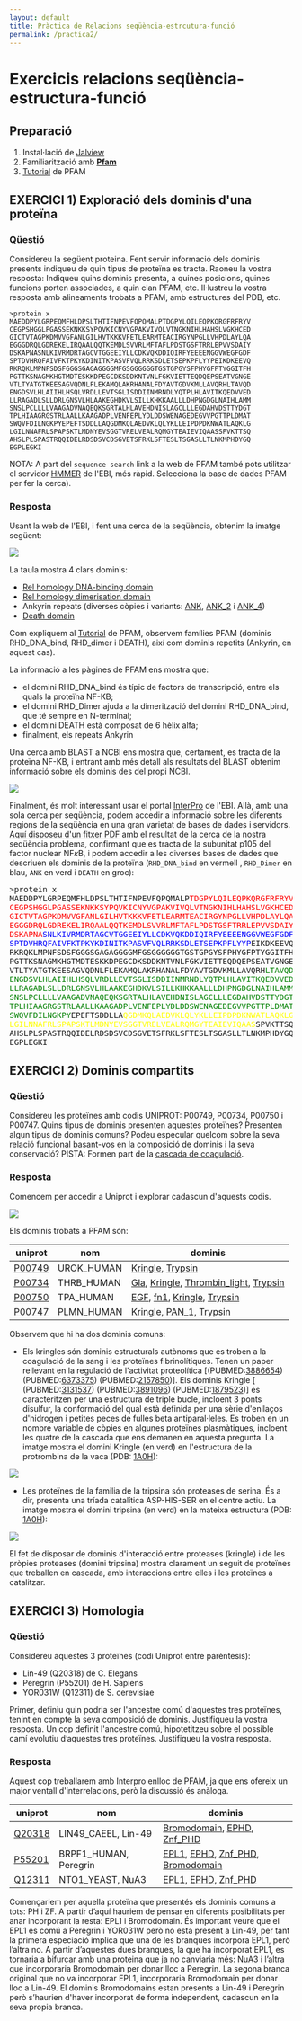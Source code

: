 ```yaml
---
layout: default
title: Pràctica de Relacions seqüència-estrcutura-funció
permalink: /practica2/
---
```


 <head>
    <meta charset="utf-8">
    <title>{{ page.title }}</title>
<script src="https://cdn.jsdelivr.net/npm/babel-polyfill/dist/polyfill.min.js"></script>
    <!-- Web component polyfill (only loads what it needs) -->
<script src="https://cdn.jsdelivr.net/npm/@webcomponents/webcomponentsjs/webcomponents-lite.js" charset="utf-8"></script>
    <!-- Required to polyfill modern browsers as code is ES5 for IE... -->
<script src="https://cdn.jsdelivr.net/npm/@webcomponents/webcomponentsjs/custom-elements-es5-adapter.js" charset="utf-8"></script>

<link rel="stylesheet" type="text/css" href="https://www.ebi.ac.uk/pdbe/pdb-component-library/css/pdbe-molstar-1.2.1.css">
<script type="text/javascript" src="https://www.ebi.ac.uk/pdbe/pdb-component-library/js/pdbe-molstar-component-1.2.1.js"></script>
<style>
        #myViewer{
          float:none;
          width:400px;
          height:400px;
          position:relative;
        }
    </style>
  </head>

# Exercicis relacions seqüència-estructura-funció


## Preparació

1. Instal·lació de [Jalview](http://www.jalview.org/getdown/release/#)
2. Familiarització amb **[Pfam](https://pfam.xfam.org/)**
3. [Tutorial](./TutorialPFAM.pdf) de PFAM

## EXERCICI 1) Exploració dels dominis d'una proteïna

### Qüestió

Considereu la següent proteina. Fent servir informació dels dominis presents indiqueu de quin tipus de proteïna es tracta. Raoneu la vostra resposta: Indiqueu quins dominis presenta, a quines posicions, quines funcions porten associades, a quin clan PFAM, etc. Il·lustreu la vostra resposta amb alineaments trobats a PFAM, amb estructures del PDB, etc.

```
>protein x
MAEDDPYLGRPEQMFHLDPSLTHTIFNPEVFQPQMALPTDGPYLQILEQPKQRGFRFRYV
CEGPSHGGLPGASSEKNKKSYPQVKICNYVGPAKVIVQLVTNGKNIHLHAHSLVGKHCED
GICTVTAGPKDMVVGFANLGILHVTKKKVFETLEARMTEACIRGYNPGLLVHPDLAYLQA
EGGGDRQLGDREKELIRQAALQQTKEMDLSVVRLMFTAFLPDSTGSFTRRLEPVVSDAIY
DSKAPNASNLKIVRMDRTAGCVTGGEEIYLLCDKVQKDDIQIRFYEEEENGGVWEGFGDF
SPTDVHRQFAIVFKTPKYKDINITKPASVFVQLRRKSDLETSEPKPFLYYPEIKDKEEVQ
RKRQKLMPNFSDSFGGGSGAGAGGGGMFGSGGGGGGTGSTGPGYSFPHYGFPTYGGITFH
PGTTKSNAGMKHGTMDTESKKDPEGCDKSDDKNTVNLFGKVIETTEQDQEPSEATVGNGE
VTLTYATGTKEESAGVQDNLFLEKAMQLAKRHANALFDYAVTGDVKMLLAVQRHLTAVQD
ENGDSVLHLAIIHLHSQLVRDLLEVTSGLISDDIINMRNDLYQTPLHLAVITKQEDVVED
LLRAGADLSLLDRLGNSVLHLAAKEGHDKVLSILLKHKKAALLLDHPNGDGLNAIHLAMM
SNSLPCLLLLVAAGADVNAQEQKSGRTALHLAVEHDNISLAGCLLLEGDAHVDSTTYDGT
TPLHIAAGRGSTRLAALLKAAGADPLVENFEPLYDLDDSWENAGEDEGVVPGTTPLDMAT
SWQVFDILNGKPYEPEFTSDDLLAQGDMKQLAEDVKLQLYKLLEIPDPDKNWATLAQKLG
LGILNNAFRLSPAPSKTLMDNYEVSGGTVRELVEALRQMGYTEAIEVIQAASSPVKTTSQ
AHSLPLSPASTRQQIDELRDSDSVCDSGVETSFRKLSFTESLTSGASLLTLNKMPHDYGQ
EGPLEGKI
```

NOTA: A part del `sequence search` link a la web de PFAM també pots utilitzar el servidor [HMMER](https://www.ebi.ac.uk/Tools/hmmer/search/hmmscan) de l'EBI, més ràpid. Selecciona la base de dades PFAM per fer la cerca).

### Resposta

Usant la web de l'EBI, i fent una cerca de la seqüència, obtenim la imatge següent:

![](figures/Pr2Ex1a.png)

La taula mostra 4 clars dominis:

* [Rel homology DNA-binding domain](http://pfam.xfam.org/family/RHD_DNA_bind) 	
* [Rel homology dimerisation domain](http://pfam.xfam.org/family/RHD_dimer) 	
* Ankyrin repeats (diverses còpies i variants: [ANK](http://pfam.xfam.org/family/Ank), [ANK_2](http://pfam.xfam.org/family/Ank_2) i [ANK_4](http://pfam.xfam.org/family/Ank_4)) 	
* [Death domain](http://pfam.xfam.org/family/Death)

Com expliquem al [Tutorial](/tutorialPFAM/) de PFAM, observem famílies PFAM (dominis RHD_DNA_bind,  RHD_dimer i DEATH), així com dominis repetits (Ankyrin, en aquest cas).

La informació a les pàgines de PFAM ens mostra que:  

* el domini RHD_DNA_bind és típic de factors de transcripció, entre els quals la proteïna NF-KB;
* el domini RHD_Dimer ajuda a la dimerització del domini RHD_DNA_bind, que té sempre en N-terminal;
* el domini DEATH està composat de 6 hèlix alfa;
* finalment, els repeats Ankyrin
  
Una cerca amb BLAST a NCBI ens mostra que, certament,  es tracta de la proteïna NF-KB, i entrant amb més detall als resultats del BLAST obtenim informació sobre els dominis des del propi NCBI.

![](figures/Pr2Ex1b.png)

Finalment, és molt interessant usar el portal [InterPro](https://www.ebi.ac.uk/interpro/) de l'EBI. Allà, amb una sola cerca per seqüència, podem accedir a informació sobre les diferents regions de la seqüència en una gran varietat de bases de dades i servidors. [Aquí disposeu d'un fitxer PDF](figures/InterProScan.pdf) amb el resultat de la cerca de la nostra seqüència problema, confirmant que es tracta de la subunitat p105 del factor nuclear NF$\kappa$B, i podem accedir a les diverses bases de dades que descriuen els dominis de la proteïna (`RHD_DNA_bind` en vermell , `RHD_Dimer` en blau, `ANK` en verd i `DEATH` en  groc): 

<pre>
>protein x
MAEDDPYLGRPEQMFHLDPSLTHTIFNPEVFQPQMALP<span class="inner-pre" style="color: red">TDGPYLQILEQPKQRGFRFRYV
CEGPSHGGLPGASSEKNKKSYPQVKICNYVGPAKVIVQLVTNGKNIHLHAHSLVGKHCED
GICTVTAGPKDMVVGFANLGILHVTKKKVFETLEARMTEACIRGYNPGLLVHPDLAYLQA
EGGGDRQLGDREKELIRQAALQQTKEMDLSVVRLMFTAFLPDSTGSFTRRLEPVVSDAIY
DSKAPNA</span><span class="inner-pre" style="color: blue">SNLKIVRMDRTAGCVTGGEEIYLLCDKVQKDDIQIRFYEEEENGGVWEGFGDF
SPTDVHRQFAIVFKTPKYKDINITKPASVFVQLRRKSDLETSEPKPFLYYP</span>EIKDKEEVQ
RKRQKLMPNFSDSFGGGSGAGAGGGGMFGSGGGGGGTGSTGPGYSFPHYGFPTYGGITFH
PGTTKSNAGMKHGTMDTESKKDPEGCDKSDDKNTVNLFGKVIETTEQDQEPSEATVGNGE
VTLTYATGTKEESAGVQDNLFLEKAMQLAKRHANALFDYAVTGDVKMLLAVQRH<span class="inner-pre" style="color: green">LTAVQD
ENGDSVLHLAIIHLHSQLVRDLLEVTSGLISDDIINMRNDLYQTPLHLAVITKQEDVVED
LLRAGADLSLLDRLGNSVLHLAAKEGHDKVLSILLKHKKAALLLDHPNGDGLNAIHLAMM
SNSLPCLLLLVAAGADVNAQEQKSGRTALHLAVEHDNISLAGCLLLEGDAHVDSTTYDGT
TPLHIAAGRGSTRLAALLKAAGADPLVENFEPLYDLDDSWENAGEDEGVVPGTTPLDMAT
SWQVFDILNGKPY</span>EPEFTSDDLLA<span class="inner-pre" style="color: yellow">QGDMKQLAEDVKLQLYKLLEIPDPDKNWATLAQKLG
LGILNNAFRLSPAPSKTLMDNYEVSGGTVRELVEALRQMGYTEAIEVIQAAS</span>SPVKTTSQ
AHSLPLSPASTRQQIDELRDSDSVCDSGVETSFRKLSFTESLTSGASLLTLNKMPHDYGQ
EGPLEGKI
</pre>

## EXERCICI 2) Dominis compartits

### Qüestió

Considereu les proteïnes amb codis UNIPROT: P00749, P00734, P00750 i P00747. Quins tipus de dominis presenten aquestes proteïnes? Presenten algun tipus de dominis comuns? Podeu especular quelcom sobre la seva relació funcional basant-vos en la composició de dominis i la seva conservació? PISTA: Formen part de la [cascada de coagulació](https://www.osmosis.org/answers/coagulation-cascade).

### Resposta

Comencem per accedir a Uniprot i explorar cadascun d'aquests codis. 


![](figures/coagulacio.png)

Els dominis trobats a PFAM són:

| uniprot | nom | dominis |
|---------|-----|---------|
| [P00749](https://www.uniprot.org/uniprot/P00749)  | UROK_HUMAN | [Kringle](https://pfam.xfam.org/family/PF00051), [Trypsin](https://pfam.xfam.org/family/PF00089) |
| [P00734](https://www.uniprot.org/uniprot/P00734)  | THRB_HUMAN | [Gla](https://pfam.xfam.org/family/PF00594), [Kringle](https://pfam.xfam.org/family/PF00051), [Thrombin_light](https://pfam.xfam.org/family/PF09396), [Trypsin](https://pfam.xfam.org/family/PF00089) |
| [P00750](https://www.uniprot.org/uniprot/P00750)  | TPA_HUMAN | [EGF](https://pfam.xfam.org/family/PF00008), [fn1](https://pfam.xfam.org/family/PF00039), [Kringle](https://pfam.xfam.org/family/PF00051), [Trypsin](https://pfam.xfam.org/family/PF00089) |
| [P00747](https://www.uniprot.org/uniprot/P00747)  | PLMN_HUMAN | [Kringle](https://pfam.xfam.org/family/PF00051), [PAN_1](https://pfam.xfam.org/family/PF00024), [Trypsin](https://pfam.xfam.org/family/PF00089) |

Observem que hi ha dos dominis comuns:

* Els kringles són dominis estructurals autònoms que es troben a la coagulació de la sang i les proteïnes fibrinolítiques. Tenen un paper rellevant en la regulació de l'activitat proteolítica [(PUBMED:[3886654](https://pubmed.ncbi.nlm.nih.gov/3886654/)) (PUBMED:[6373375](https://pubmed.ncbi.nlm.nih.gov/6373375/)) (PUBMED:[2157850](https://pubmed.ncbi.nlm.nih.gov/2157850/))]. Els dominis Kringle [ (PUBMED:[3131537](https://pubmed.ncbi.nlm.nih.gov/3131537/)) (PUBMED:[3891096](https://pubmed.ncbi.nlm.nih.gov/3891096/)) (PUBMED:[1879523](https://pubmed.ncbi.nlm.nih.gov/1879523/))] es caracteritzen per una estructura de triple bucle, incloent 3 ponts disulfur, la conformació del qual està definida per una sèrie d'enllaços d'hidrogen i petites peces de fulles beta antiparal·leles. Es troben en un nombre variable de còpies en algunes proteïnes plasmàtiques, incloent les quatre de la cascada que ens demanen en aquesta pregunta. La imatge mostra el domini Kringle (en verd) en l'estructura de la protrombina de la vaca (PDB: [1A0H](https://www.rcsb.org/3d-sequence/1A0H?assemblyId=1)):

![](figures/kringle.png)

* Les proteïnes de la familia de la tripsina són proteases de serina. És a dir, presenta una tríada catalítica ASP-HIS-SER en el centre actiu. La imatge mostra el domini tripsina (en verd) en la mateixa estructura (PDB: [1A0H](https://www.rcsb.org/3d-sequence/1A0H?assemblyId=1)):

![](figures/tripsina.png)

El fet de disposar de dominis d'interacció entre proteases (kringle) i de les pròpies proteases (domini tripsina) mostra clarament un seguit de proteïnes que treballen en cascada, amb interaccions entre elles i les proteïnes a catalitzar.

## EXERCICI 3) Homologia

### Qüestió

Considereu aquestes 3 proteïnes (codi Uniprot entre parèntesis): 

* Lin-49 (Q20318) de C. Elegans
* Peregrin (P55201) de H. Sapiens
* YOR031W (Q12311) de S. cerevisiae

Primer, definiu quin podria ser l'ancestre comú d'aquestes tres proteïnes, tenint en compte la seva composició de dominis. Justifiqueu la vostra resposta. Un cop definit l'ancestre comú, hipotetitzeu sobre el possible camí evolutiu d’aquestes tres proteïnes. Justifiqueu la vostra resposta.

### Resposta

Aquest cop treballarem amb Interpro enlloc de PFAM, ja que ens ofereix un major ventall d'interrelacions, però la discussió és anàloga.

| uniprot | nom | dominis |
|---------|-----|---------|
| [Q20318](https://www.uniprot.org/uniprot/Q20318)  | LIN49_CAEEL, Lin-49 | [Bromodomain](https://www.ebi.ac.uk/interpro/entry/IPR001487), [EPHD](https://www.ebi.ac.uk/interpro/entry/IPR034732), [Znf_PHD](https://www.ebi.ac.uk/interpro/entry/IPR001965)  |
| [P55201](https://www.uniprot.org/uniprot/P55201)  | BRPF1_HUMAN, Peregrin | [EPL1](P55201),  [EPHD](https://www.ebi.ac.uk/interpro/entry/IPR034732),  [Znf_PHD](https://www.ebi.ac.uk/interpro/entry/IPR001965), [Bromodomain](https://www.ebi.ac.uk/interpro/entry/IPR001487) |
| [Q12311](https://www.uniprot.org/uniprot/Q12311)  | NTO1_YEAST, NuA3 | [EPL1](P55201),  [EPHD](https://www.ebi.ac.uk/interpro/entry/IPR034732),  [Znf_PHD](https://www.ebi.ac.uk/interpro/entry/IPR001965) |

Començariem per aquella proteïna que presentés els dominis comuns a tots: PH i ZF. A partir d’aquí hauriem de pensar en diferents posibilitats per anar incorporant la resta: EPL1 i Bromodomain. És important veure que el EPL1 es comú a Peregrin i YOR031W però no esta present a Lin-49, per tant la primera especiació implica que una de les branques incorpora EPL1, però l’altra no. A partir d’aquestes dues branques, la que ha incorporat EPL1, es tornaria a bifurcar amb una proteina que ja no canviaria més: NuA3 i l’altra que incorporaria Bromodomain per donar lloc a Peregrin. La segona branca original que no va incorporar EPL1, incorporaria Bromodomain per donar lloc a Lin-49. El dominis Bromodomains estan presents a Lin-49 i Peregrin però s’haurien d'haver incorporat de forma independent, cadascun en la seva propia branca. 